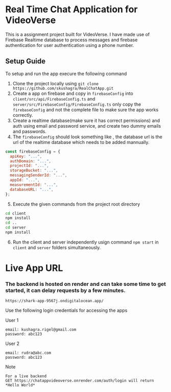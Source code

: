# Real Time Chat Application for VideoVerse

This is a assignment project built for VideoVerse. I have made use of Firebase Realtime database to process messages and firebase authentication for user authentication using a phone number.


## Setup Guide

To setup and run the app execure the following command

1. Clone the project locally using `git clone https://github.com/skushagra/RealChatApp.git`
2. Create a app on firebase and copy in `firebaseConfig` into `client/src/api/FirebaseConfig.ts` and `server/src/FirebaseConfig/FirebaseConfig.ts` only copy the `firebaseConfig` and not the complete file to make sure the app works correctly.
3. Create a realtime database(make sure it has correct permissions) and auth using email and password service, and create two dummy emails and passwords.
4. The `firebaseConfig` should look something like , the database url is the url of the realtime database which needs to be added mannually.
```JavaScript
const firebaseConfig = {
  apiKey: "...",
  authDomain: "...",
  projectId: "...",
  storageBucket: "...",
  messagingSenderId: "...",
  appId: "...",
  measurementId: "...",
  databaseURL: "...",
};
```
5. Execute the given commands from the project root directory
```BASH
cd client
npm install
cd ..
cd server
npm install
```
6. Run the client and server independently usign command `npm start` in `client` and `server` folders simultaneously.

# Live App URL

### The backend is hosted on render and can take some time to get started, it can delay requests by a few minutes.

```
https://shark-app-9567j.ondigitalocean.app/

```
Use the following login credentials for accessing the apps

User 1

```
email: kushagra.rigel@gmail.com
password: abc123
```

User 2

```
email: rudra@abc.com
password: abc123
```

Note
```
For a live backend
GET https://chatappvideoverse.onrender.com/auth/login will return *Hello World*
```
